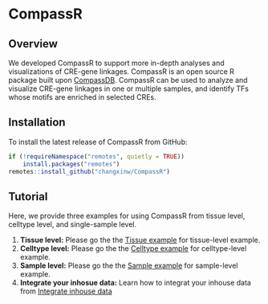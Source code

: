# CompassR

## Overview
We developed CompassR to support more in-depth analyses and visualizations of CRE-gene linkages. CompassR is an open source R package built upon [CompassDB](http://compass-db.com/). CompassR can be used to analyze and visualize CRE-gene linkages in one or multiple samples, and identify TFs whose motifs are enriched in selected CREs.

## Installation

To install the latest release of CompassR from GitHub:

``` r
if (!requireNamespace("remotes", quietly = TRUE))
    install.packages("remotes")
remotes::install_github("changxinw/CompassR")
```

## Tutorial
Here, we provide three examples for using CompassR from tissue level, celltype level, and single-sample level.

1. **Tissue level:**
Please go the the [Tissue example](https://changxinw.github.io/CompassR/articles/tissue_example.html) for tissue-level example.
2. **Celltype level:**
Please go the the [Celltype example](https://changxinw.github.io/CompassR/articles/celltype_example.html) for celltype-level example.
3. **Sample level:**
Please go the the [Sample example](https://changxinw.github.io/CompassR/articles/sample_example.html) for sample-level example.
4. **Integrate your inhosue data:**
Learn how to integrat your inhouse data from [Integrate inhouse data](https://changxinw.github.io/CompassR/articles/integrat_inhouse_data.html)
